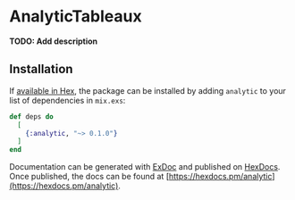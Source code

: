 # AnalyticTableaux

**TODO: Add description**

## Installation

If [available in Hex](https://hex.pm/docs/publish), the package can be installed
by adding `analytic` to your list of dependencies in `mix.exs`:

```elixir
def deps do
  [
    {:analytic, "~> 0.1.0"}
  ]
end
```

Documentation can be generated with [ExDoc](https://github.com/elixir-lang/ex_doc)
and published on [HexDocs](https://hexdocs.pm). Once published, the docs can
be found at [https://hexdocs.pm/analytic](https://hexdocs.pm/analytic).

